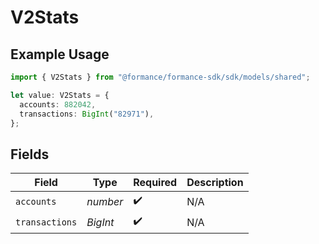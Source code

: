 # V2Stats

## Example Usage

```typescript
import { V2Stats } from "@formance/formance-sdk/sdk/models/shared";

let value: V2Stats = {
  accounts: 882042,
  transactions: BigInt("82971"),
};
```

## Fields

| Field              | Type               | Required           | Description        |
| ------------------ | ------------------ | ------------------ | ------------------ |
| `accounts`         | *number*           | :heavy_check_mark: | N/A                |
| `transactions`     | *BigInt*           | :heavy_check_mark: | N/A                |